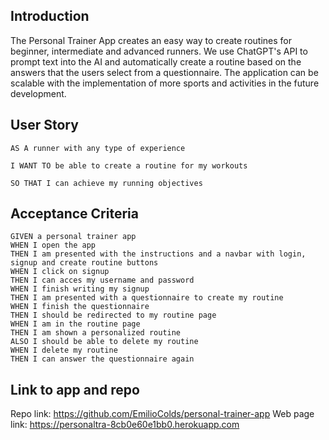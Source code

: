 ## Introduction
The Personal Trainer App creates an easy way to create routines for beginner, intermediate and advanced runners. We use ChatGPT's API to prompt text into the AI and automatically create a routine based on the answers that the users select from a questionnaire. The application can be scalable with the implementation of more sports and activities in the future development.
## User Story
```
AS A runner with any type of experience

I WANT TO be able to create a routine for my workouts

SO THAT I can achieve my running objectives
```
## Acceptance Criteria
```
GIVEN a personal trainer app
WHEN I open the app
THEN I am presented with the instructions and a navbar with login, signup and create routine buttons
WHEN I click on signup
THEN I can acces my username and password
WHEN I finish writing my signup 
THEN I am presented with a questionnaire to create my routine
WHEN I finish the questionnaire
THEN I should be redirected to my routine page
WHEN I am in the routine page
THEN I am shown a personalized routine 
ALSO I should be able to delete my routine
WHEN I delete my routine
THEN I can answer the questionnaire again
```
## Link to app and repo
Repo link: https://github.com/EmilioColds/personal-trainer-app
Web page link: https://personaltra-8cb0e60e1bb0.herokuapp.com
